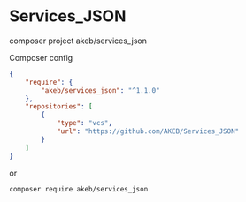 # Services_JSON

composer project akeb/services_json

Composer config

```json
{
    "require": {
        "akeb/services_json": "^1.1.0"
    },
    "repositories": [
        {
            "type": "vcs",
            "url": "https://github.com/AKEB/Services_JSON"
        }
    ]
}
```

or

```bash
composer require akeb/services_json
```
